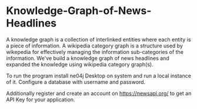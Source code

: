 # Knowledge-Graph-of-News-Headlines

A knowledge graph is a collection of interlinked entities where each entity is a piece of information.
A wikipedia category graph is a structure used by wikepedia for effectively managing the information sub-categories of the information.
We've build a knowledge graph of news headlines and expanded the knowledge using wikipedia category graph(s).

To run the program install ne04j Desktop on system and run a local instance of it.
Configure a database with username and password.

Additionally register and create an account on https://newsapi.org/ to get an API Key for your application.
